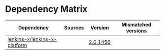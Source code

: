 # Dependency Matrix

Dependency | Sources | Version | Mismatched versions
---------- | ------- | ------- | -------------------
[jenkins-x/jenkins-x-platform](https://github.com/jenkins-x/jenkins-x-platform) |  | [2.0.1450](https://github.com/jenkins-x/jenkins-x-platform/releases/tag/v2.0.1450) | 
